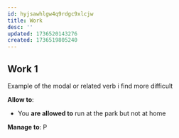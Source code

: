 ```yaml
---
id: hyjsawhlgw4q9rdgc9xlcjw
title: Work
desc: ''
updated: 1736520143276
created: 1736519805240
---
```

## Work 1
Example of the modal or related verb i find more difficult

**Allow to**:
- You **are allowed to** run at the park but not at home

**Manage to**: P